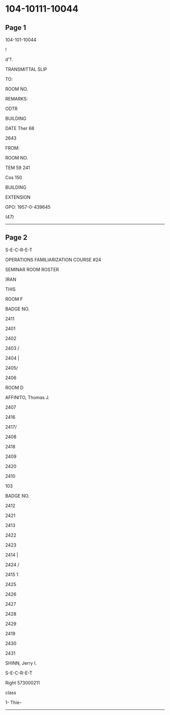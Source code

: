 # 104-10111-10044

## Page 1

104-101-10044

!

d'?.

TRANSMITTAL SLIP

TO:

ROOM NO.

REMARKS:

ODTR

BUILDING

DATE Ther 68

2643

FROM:

ROOM NO.

TEM 59 241

Cos 150

BUILDING

EXTENSION

GPO: 1957-0-439645

(47)

---

## Page 2

S-E-C-R-E-T

OPERATIONS FAMILIARIZATION COURSE #24

SEMINAR ROOM ROSTER

)RAN

THIS

ROOM F

BADGE NO.

2411

2401

2402

2403 /

2404 |

2405/

2406

ROOM D

AFFINITO, Thomas J.

2407

2416

2417/

2408

2418

2409

2420

2410

103

BADGE NO.

2412

2421

2413

2422

2423

2414 |

2424 /

2415 1

2425

2426

2427

2428

2429

2419

2430

2431

SHINN, Jerry I.

S-E-C-R-E-T

Right 573000211

class

1- Thie-

---


